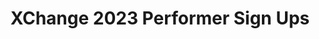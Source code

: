 ---
title: XChange 2023 Performer Sign Ups
redirect_to: https://docs.google.com/forms/d/e/1FAIpQLSeMD5FCSEY5vH28IUjvZZ56kxiZMhh5nZVqH7dbqYj_hM9Ohw/viewform?usp=sf_link
redirect_from: 
  - /XChangePerformerSignUps
  - /xchangeperformersignups
---